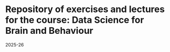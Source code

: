 # Repository of exercises and lectures for the course: Data Science for Brain and Behaviour 

2025-26
